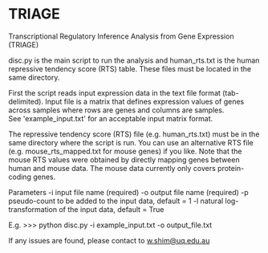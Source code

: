 # TRIAGE
Transcriptional Regulatory Inference Analysis from Gene Expression (TRIAGE)

disc.py is the main script to run the analysis and human_rts.txt is the human repressive tendency score (RTS) table. These files must be located in the same directory. 

First the script reads input expression data in the text file format (tab-delimited).
Input file is a matrix that defines expression values of genes across samples where rows are genes and columns are samples.  
See 'example_input.txt' for an acceptable input matrix format.

The repressive tendency score (RTS) file (e.g. human_rts.txt) must be in the same directory where the script is run. You can use an alternative RTS file (e.g. mouse_rts_mapped.txt for mouse genes) if you like. Note that the mouse RTS values were obtained by directly mapping genes between human and mouse data. The mouse data currently only covers protein-coding genes.

Parameters
  -i input file name (required)
  -o output file name (required)
  -p pseudo-count to be added to the input data, default = 1
  -l natural log-transformation of the input data, default = True    
  
  E.g. >>> python disc.py -i example_input.txt -o output_file.txt 

If any issues are found, please contact to w.shim@uq.edu.au
